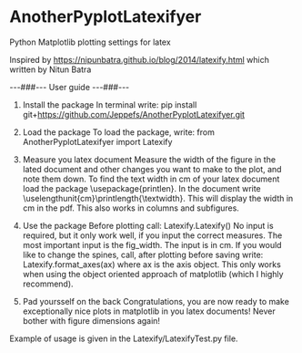 # AnotherPyplotLatexifyer
Python Matplotlib plotting settings for latex

Inspired by https://nipunbatra.github.io/blog/2014/latexify.html which written by Nitun Batra

---###---
User guide
---###---

1. Install the package
In terminal write: 
pip install git+https://github.com/Jeppefs/AnotherPyplotLatexifyer.git

2. Load the package 
To load the package, write: 
from AnotherPyplotLatexifyer import Latexify

3. Measure you latex document
Measure the width of the figure in the lated document and other changes you want to make to the plot, and note them down.
To find the text width in cm of your latex document load the package \usepackage{printlen}. In the document write \uselengthunit{cm}\printlength{\textwidth}. This will display the width in cm in the pdf. This also works in columns and subfigures. 

4. Use the package
Before plotting call: 
Latexify.Latexify()
No input is required, but it only work well, if you input the correct measures. The most important input is the fig_width. The input is in cm. 
If you would like to change the spines, call, after plotting before saving write:
Latexify.format_axes(ax)
where ax is the axis object. This only works when using the object oriented approach of matplotlib (which I highly recommend).  

5. Pad yoursself on the back
Congratulations, you are now ready to make exceptionally nice plots in matplotlib in you latex documents! Never bother with figure dimensions again!

Example of usage is given in the Latexify/LatexifyTest.py file. 
